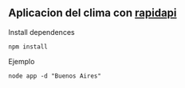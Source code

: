 ## Aplicacion del clima con [rapidapi](https://rapidapi.com/developer)

Install dependences
```
npm install
```


Ejemplo

```
node app -d "Buenos Aires"
```
